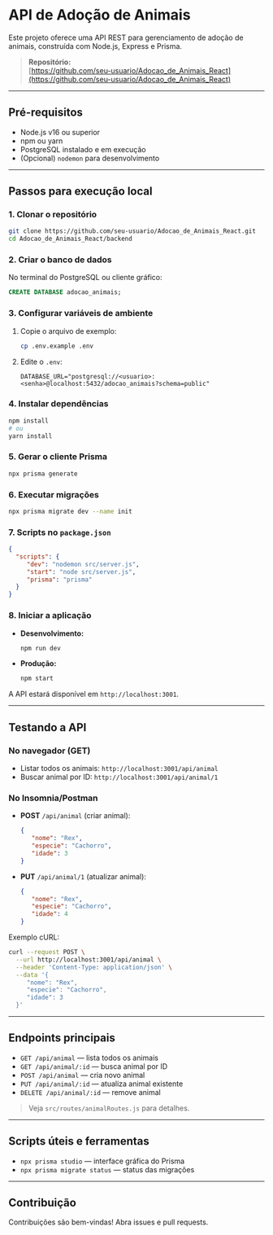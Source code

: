 # API de Adoção de Animais

Este projeto oferece uma API REST para gerenciamento de adoção de animais, construída com Node.js, Express e Prisma.

> **Repositório:**  
> [https://github.com/seu-usuario/Adocao_de_Animais_React](https://github.com/seu-usuario/Adocao_de_Animais_React)

---

## Pré-requisitos

- Node.js v16 ou superior
- npm ou yarn
- PostgreSQL instalado e em execução
- (Opcional) `nodemon` para desenvolvimento

---

## Passos para execução local

### 1. Clonar o repositório

```bash
git clone https://github.com/seu-usuario/Adocao_de_Animais_React.git
cd Adocao_de_Animais_React/backend
```

### 2. Criar o banco de dados

No terminal do PostgreSQL ou cliente gráfico:

```sql
CREATE DATABASE adocao_animais;
```

### 3. Configurar variáveis de ambiente

1. Copie o arquivo de exemplo:

    ```bash
    cp .env.example .env
    ```
2. Edite o `.env`:

    ```dotenv
    DATABASE_URL="postgresql://<usuario>:<senha>@localhost:5432/adocao_animais?schema=public"
    ```

### 4. Instalar dependências

```bash
npm install
# ou
yarn install
```

### 5. Gerar o cliente Prisma

```bash
npx prisma generate
```

### 6. Executar migrações

```bash
npx prisma migrate dev --name init
```

### 7. Scripts no `package.json`

```json
{
  "scripts": {
     "dev": "nodemon src/server.js",
     "start": "node src/server.js",
     "prisma": "prisma"
  }
}
```

### 8. Iniciar a aplicação

- **Desenvolvimento:**

  ```bash
  npm run dev
  ```
- **Produção:**

  ```bash
  npm start
  ```

A API estará disponível em `http://localhost:3001`.

---

## Testando a API

### No navegador (GET)

- Listar todos os animais: `http://localhost:3001/api/animal`
- Buscar animal por ID: `http://localhost:3001/api/animal/1`

### No Insomnia/Postman

- **POST** `/api/animal` (criar animal):

  ```json
  {
     "nome": "Rex",
     "especie": "Cachorro",
     "idade": 3
  }
  ```

- **PUT** `/api/animal/1` (atualizar animal):

  ```json
  {
     "nome": "Rex",
     "especie": "Cachorro",
     "idade": 4
  }
  ```

Exemplo cURL:

```bash
curl --request POST \
  --url http://localhost:3001/api/animal \
  --header 'Content-Type: application/json' \
  --data '{
     "nome": "Rex",
     "especie": "Cachorro",
     "idade": 3
  }'
```

---

## Endpoints principais

- `GET /api/animal` — lista todos os animais
- `GET /api/animal/:id` — busca animal por ID
- `POST /api/animal` — cria novo animal
- `PUT /api/animal/:id` — atualiza animal existente
- `DELETE /api/animal/:id` — remove animal

> Veja `src/routes/animalRoutes.js` para detalhes.

---

## Scripts úteis e ferramentas

- `npx prisma studio` — interface gráfica do Prisma
- `npx prisma migrate status` — status das migrações

---

## Contribuição

Contribuições são bem-vindas! Abra issues e pull requests.